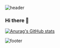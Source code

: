 ![header](https://capsule-render.vercel.app/api?text=%20Hello🌼!!%20&type=transparent&color=auto&height=200&textBg=true&animation=twinkling)

### Hi there 👋

[![Anurag's GitHub stats](https://github-readme-stats.vercel.app/api?username=OHEUNHYEON&show_icons=true&theme=dracula)](https://github.com/anuraghazra/github-readme-stats)


<!--
**OHEUNHYEON/OHEUNHYEON** is a ✨ _special_ ✨ repository because its `README.md` (this file) appears on your GitHub profile.

Here are some ideas to get you started:

- 🔭 I’m currently working on ...
- 🌱 I’m currently learning ...
- 👯 I’m looking to collaborate on ...
- 🤔 I’m looking for help with ...
- 💬 Ask me about ...
- 📫 How to reach me: ...
- 😄 Pronouns: ...
- ⚡ Fun fact: ...
-->
![footer](https://capsule-render.vercel.app/api?section=footer)
